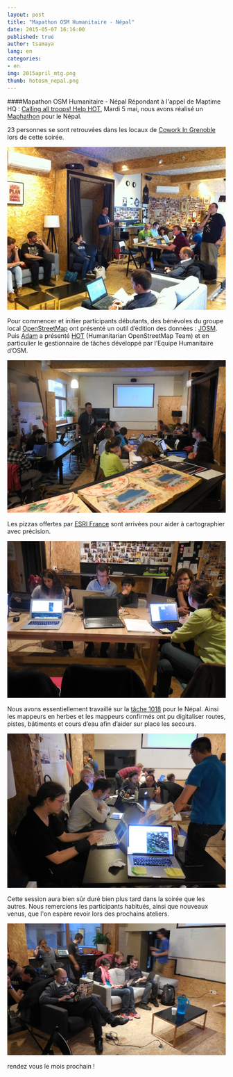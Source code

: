 ```yaml
---
layout: post
title: "Mapathon OSM Humanitaire - Népal"
date: 2015-05-07 16:16:00
published: true
author: tsamaya
lang: en
categories:
- en
img: 2015april_mtg.png
thumb: hotosm_nepal.png
---
```


####Mapathon OSM Humanitaire - Népal
Répondant à l'appel de Maptime HQ : [Calling all troops! Help HOT](http://maptime.io/blog/2015/04/27/help-HOT/), Mardi 5 mai, nous avons réalisé un [Maphathon](http://www.meetup.com/MaptimeAlpes/events/222128203/) pour le Népal.
<!--more-->
23 personnes se sont retrouvées dans les locaux de [Cowork In Grenoble](http://www.co-work.fr/) lors de cette soirée.

![image](/assets/img/blog/hotosm_nepal/hotosmnepal01.jpg)

Pour commencer et initier participants débutants, des bénévoles du groupe local [OpenStreetMap](https://www.openstreetmap.org/) ont présenté un outil d’édition des données : [JOSM](https://josm.openstreetmap.de/). Puis [Adam](https://github.com/abenrob) a présenté [HOT](http://hotosm.org/) (Humanitarian OpenStreetMap Team) et en particulier le gestionnaire de tâches développé par l’Equipe Humanitaire d’OSM.

![image](/assets/img/blog/hotosm_nepal/hotosmnepal02.jpg)

Les pizzas offertes par [ESRI France](http://www.esrifrance.fr/) sont arrivées pour aider à cartographier avec précision.

![image](/assets/img/blog/hotosm_nepal/hotosmnepal03.jpg)

Nous avons essentiellement travaillé sur la [tâche 1018](http://tasks.hotosm.org/project/1018) pour le Népal. Ainsi les mappeurs en herbes et les mappeurs confirmés ont pu digitaliser routes, pistes, bâtiments et cours d’eau afin d’aider sur place les secours.

![image](/assets/img/blog/hotosm_nepal/hotosmnepal04.jpg)

Cette session aura bien sûr duré bien plus tard dans la soirée que les autres. Nous remercions les participants habitués, ainsi que nouveaux venus, que l'on espère revoir lors des prochains ateliers.

![image](/assets/img/blog/hotosm_nepal/hotosmnepal05.jpg)

rendez vous le mois prochain !
